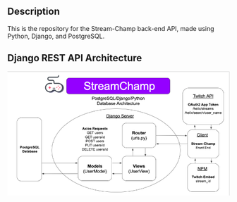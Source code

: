 ## Description

This is the repository for the Stream-Champ back-end API, made using Python, Django, and PostgreSQL.

## Django REST API Architecture

![image](planning/stream-champ-back.png)